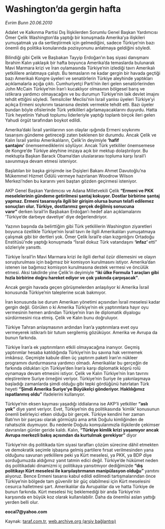 # Washington’da gergin hafta 

*Evrim Bunn 20.06.2010*

<div class="yazi">
<p>Adalet ve Kalkınma Partisi Dış İlişkilerden Sorumlu Genel Başkan Yardımcısı Ömer Çelik Washington’da yaptığı bir konuşmada Amerika’ya ilişkileri yumuşatmak ya da sertleştirmek için gelmediğini, sadece Türkiye’nin bazı önemli dış politika konularında pozisyonunu anlatmaya geldiğini söyledi.</p>
<p>Bilindiği gibi Çelik ve Başbakan Tayyip Erdoğan’ın baş siyasi danışmanı  İbrahim Kalın yaklaşık bir hafta boyunca Amerika’da temaslarda bulunarak Mavi Marmara krizi ve İran oylamasında Türkiye’nin izlediği tavrı Amerikalı yetkililere anlatmaya çalıştı. Bu temasların ne kadar gergin bir havada geçtiği bazı Amerikalı Kongre üyeleri ve senatörlerin Türkiye aleyhinde yaptıkları açıklamalarla açığa çıktı. Cumhuriyetçi Parti’nin ileri gelen senatörlerinden John McCain Türkiye’nin İran’ı kucaklıyor olmasının bölgesel barış ve istikrara yardımcı olmayacağını ve bu durumun Türkiye’nin laik devlet imajını tehdit ettiğini söyledi. Temsilciler Meclisi’nin İsrail yanlısı üyeleri Türkiye’yi açıkça Ermeni soykırımı tasarısına destek vermekle tehdit etti. Bazı üyeler bundan böyle ofislerinde Türk yetkilileri ağırlamayacaklarını duyurdu. Hatta Türk heyetinin Yahudi toplumu liderleriyle yaptığı toplantı birçok ileri gelen Yahudi örgüt tarafından boykot edildi.</p>
<p>Amerika’daki İsrail yanlılarının son olaylar ışığında Ermeni soykırımı  tasarısını gündeme getireceği zaten beklenen bir durumdu. Ancak Çelik ve Kalın İsrail yanlısı Amerikalıların, Çelik’in deyimiyle <b>‘hafif şantajını’</b> önemsemediklerini söylüyor. Ancak Türk yetkililer önemsemese de Kongre’de Türkiye aleyhine imzaya açık bir mektup dolaştırılıyor.<b> </b>Bu mektupta Başkan Barack Obama’dan uluslararası topluma karşı İsrail’i savunmaya devam etmesi isteniyor.</p>
<p>Başlatılan bir başka girişimde ise Dışişleri Bakanı Ahmet Davutoğlu’na Mükemmel Hizmet Ödülü vermeye hazırlanan Woodrow Wilson Merkezi’nden bu kararını yeni baştan gözden geçirmesi isteniyor.</p>
<p>AKP Genel Başkan Yardımcısı ve Adana Milletvekili Çelik <b>“Ermeni ve PKK meselelerinin gündeme getirilmesi şantaj kokuyor. Dostlar birbirine şantaj yapmaz. Ermeni tasarısıyla ilgili bir girişim olursa bunun telafi edilemez sonuçları olur. Türkiye, dostlarımız gerçek değilmiş sonucuna varır” </b>derken İsrail’in Başbakan Erdoğan’ı hedef alan açıklamalarını ‘Türkiye’de darbeye davetiye’ diye değerlendiriyor.</p>
<p>Yazının başında da belirttiğim gibi Türk yetkililerin Washington ziyaretleri boyunca özellikle Türkiye’nin İsrail tavrı ile ilgili Amerikalıları yumuşatmaya çalışmak gibi bir dertleri yok. Ömer Çelik İsrail’e olan kızgınlığını Ortadoğu Enstitüsü’nde yaptığı konuşmada “İsrail dokuz Türk vatandaşını <b>‘infaz’ </b>etti” sözleriyle yansıttı.</p>
<p>Türkiye İsrail’in Mavi Marmara krizi ile ilgili derhal özür dilemesini ve olayın soruşturulması için bağımsız bir komisyon kurulmasını istiyor. Amerika’dan istenen ise bağımsız komisyon kurulmasına destek vermesi ve öncülük etmesi. Aksi takdirde yine Çelik’in deyimiyle <b>“iki ülke Formula 1 araçları gibi hızla birbirine doğru hareket ediyor ve çok yakında çarpışacak”</b>.</p>
<p>Ancak gergin havada geçen görüşmelerden anlaşılıyor ki Amerika İsrail konusunda Türkiye’nin taleplerine sıcak bakmıyor.</p>
<p>İran konusunda ise durum Amerikan yönetimi açısından İsrail meselesi kadar gergin değil. Görülen o ki Amerika Türkiye’nin ek yaptırımlara hayır oyu vermesinin hemen ardından Türkiye’nin İran ile diplomatik diyalogu sürdürmesini rica etmiş. Çelik ve Kalın bunu doğruluyor.</p>
<p>Türkiye Tahran anlaşmasının ardından İran’a yaptırımlara evet oyu vermeyerek istikrarlı bir tutum sergilemiş gözüküyor. Amerika ve Avrupa da bunun farkında.</p>
<p>Türkiye İran’a ek yaptırımların etkili olmayacağına inanıyor. Geçmiş  yaptırımlar hesaba katıldığında Türkiye’nin bu savına hak vermemek imkânsız. Geçmişte kabule dilen üç yaptırım paketi İran’ın nükleer programını durdurmasına yardımcı olmadı. Amerikalılar bu gerçeğin de farkında oldukları için Türkiye’den İran’a karşı diplomatik köprü rolü oynamaya devam etmesini istiyor. Çelik ve Kalın Türkiye’nin İran tavrını eleştirenlere Suriye örneğini veriyor. Türkiye’nin Suriye ile yakınlaşmaya başladığı zamanlarda şimdi olduğu gibi tepki gördüğünü hatırlatan Türk heyeti <b>“Şimdi Amerika Suriye’ye Büyükelçi gönderiyor. Haklılığımız ispatlanmış oldu”</b> ifadelerini kullanıyor.</p>
<p>Türkiye’nin eksen kayması yaşadığı iddialarına ise AKP’li yetkililer <b>“aslı yok”</b> diye yanıt veriyor. Evet, Türkiye’nin dış politikasında ‘kimlik’ konusunun önemli belirleyici etken olduğu bir gerçek. Türkiye kendini her zaman Batı’nın bir parçası olarak görmüştü ama artık Doğulu kimliğinden de rahatsızlık duymuyor. Bu nedenle Doğulu komşularımızla ilişkilerde çekimser davranılan günler geride kaldı. Kalın, <b>“Türkiye kimlik krizi yaşamıyor ancak Avrupa merkezli bakış açısından da kurtulmak gerekiyor”</b> diyor</p>
<p>Türkiye’nin dış politikada tüm siyasi tarafları çözüm sürecine dâhil etmekten ve demokratik seçimle işbaşına gelmiş partilere fırsat verilmesinden yana olduğunu savunan yetkililere peki ya Kürt meselesi, ya PKK, ya BDP diye sorduğumuzda aldığımız yanıt tatmin edici değil. Türkiye’de hükümet neden dış politikadaki dinamizmi iç politikaya yansıtmıyor dediğimizde <b>“dış politikayı Kürt meselesi ile karşılaştırmanın manipülasyon olduğu” </b>yanıtını alıyoruz. Bence Ermeni tasarısı kabul edildi edilmedi tartışmalarından önce Türkiye’nin bölgede tam güvenilir bir güç olabilmesi için Kürt meselesini cesurca halletmesi şart. Amerikalılar da Avrupalılar da ve hatta Türkiye de bunun farkında. Kürt meselesi hiç beklemediği bir anda Türkiye’nin karşısında en büyük koz olarak kullanılabilir. Daha da önemlisi aslan yattığı yerden belli olur.</p>
<p><b>eocal7@yahoo.com</b></p></div>

Kaynak: [taraf.com.tr](http://www.taraf.com.tr:80/evrim-bunn/makale-washington-da-gergin-hafta.htm), [web.archive.org (arşiv bağlantısı)](http://web.archive.org/web/20100622045332/http://www.taraf.com.tr:80/evrim-bunn/makale-washington-da-gergin-hafta.htm)
